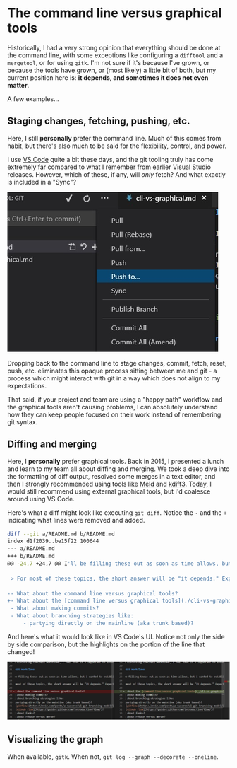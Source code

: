 # The command line versus graphical tools

Historically, I had a very strong opinion that everything should be done at the command line, with some exceptions like configuring a `difftool` and a `mergetool`, or for using `gitk`. I'm not sure if it's because I've grown, or because the tools have grown, or (most likely) a little bit of both, but my current position here is: **it depends, and sometimes it does not even matter**.

A few examples...

<!-- markdownlint-disable MD026 -->

## Staging changes, fetching, pushing, etc.

Here, I still **personally** prefer the command line. Much of this comes from habit, but there's also much to be said for the flexibility, control, and power.

I use [VS Code](https://code.visualstudio.com/) quite a bit these days, and the git tooling truly has come extremely far compared to what I remember from earlier Visual Studio releases. However, which of these, if any, will *only* fetch? And what exactly is included in a "Sync"?

![VS Code Git UI](./images/vs-code-git-ui.jpg)

Dropping back to the command line to stage changes, commit, fetch, reset, push, etc. eliminates this opaque process sitting between me and git - a process which might interact with git in a way which does not align to my expectations.

That said, if your project and team are using a "happy path" workflow and the graphical tools aren't causing problems, I can absolutely understand how they can keep people focused on their work instead of remembering git syntax.

## Diffing and merging

Here, I **personally** prefer graphical tools. Back in 2015, I presented a lunch and learn to my team all about diffing and merging. We took a deep dive into the formatting of diff output, resolved some merges in a text editor, and then I strongly recommended using tools like [Meld](http://meldmerge.org/) and [kdiff3](http://kdiff3.sourceforge.net/). Today, I would still recommend using external graphical tools, but I'd coalesce around using VS Code.

Here's what a diff might look like executing `git diff`. Notice the `-` and the `+` indicating what lines were removed and added.

```bash
diff --git a/README.md b/README.md
index d1f2039..be15f22 100644
--- a/README.md
+++ b/README.md
@@ -24,7 +24,7 @@ I'll be filling these out as soon as time allows, but I wanted to establish a ro

 > For most of these topics, the short answer will be "it depends." Expect a **discussion of whens, whys, and tradeoffs.**

-- What about the command line versus graphical tools?
+- What about the [command line versus graphical tools](./cli-vs-graphical.md)?
 - What about making commits?
 - What about branching strategies like:
     - partying directly on the mainline (aka trunk based)?
```

And here's what it would look like in VS Code's UI. Notice not only the side by side comparison, but the highlights on the portion of the line that changed!

![VS Code Git Diff UI](./images/vs-code-git-diff.jpg)

## Visualizing the graph

When available, `gitk`. When not, `git log --graph --decorate --oneline`.